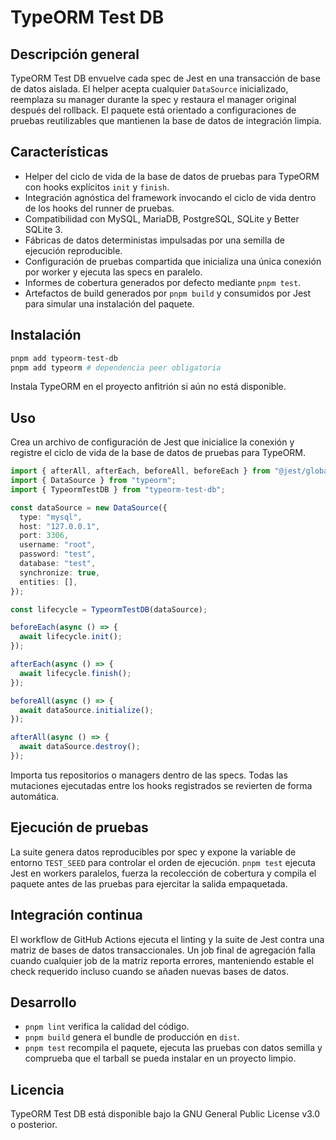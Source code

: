 # TypeORM Test DB

## Descripción general

TypeORM Test DB envuelve cada spec de Jest en una transacción de base de datos aislada. El helper acepta cualquier `DataSource` inicializado, reemplaza su manager durante la spec y restaura el manager original después del rollback. El paquete está orientado a configuraciones de pruebas reutilizables que mantienen la base de datos de integración limpia.

## Características

- Helper del ciclo de vida de la base de datos de pruebas para TypeORM con hooks explícitos `init` y `finish`.
- Integración agnóstica del framework invocando el ciclo de vida dentro de los hooks del runner de pruebas.
- Compatibilidad con MySQL, MariaDB, PostgreSQL, SQLite y Better SQLite 3.
- Fábricas de datos deterministas impulsadas por una semilla de ejecución reproducible.
- Configuración de pruebas compartida que inicializa una única conexión por worker y ejecuta las specs en paralelo.
- Informes de cobertura generados por defecto mediante `pnpm test`.
- Artefactos de build generados por `pnpm build` y consumidos por Jest para simular una instalación del paquete.

## Instalación

```bash
pnpm add typeorm-test-db
pnpm add typeorm # dependencia peer obligatoria
```

Instala TypeORM en el proyecto anfitrión si aún no está disponible.

## Uso

Crea un archivo de configuración de Jest que inicialice la conexión y registre el ciclo de vida de la base de datos de pruebas para TypeORM.

```typescript
import { afterAll, afterEach, beforeAll, beforeEach } from "@jest/globals";
import { DataSource } from "typeorm";
import { TypeormTestDB } from "typeorm-test-db";

const dataSource = new DataSource({
  type: "mysql",
  host: "127.0.0.1",
  port: 3306,
  username: "root",
  password: "test",
  database: "test",
  synchronize: true,
  entities: [],
});

const lifecycle = TypeormTestDB(dataSource);

beforeEach(async () => {
  await lifecycle.init();
});

afterEach(async () => {
  await lifecycle.finish();
});

beforeAll(async () => {
  await dataSource.initialize();
});

afterAll(async () => {
  await dataSource.destroy();
});
```

Importa tus repositorios o managers dentro de las specs. Todas las mutaciones ejecutadas entre los hooks registrados se revierten de forma automática.

## Ejecución de pruebas

La suite genera datos reproducibles por spec y expone la variable de entorno `TEST_SEED` para controlar el orden de ejecución. `pnpm test` ejecuta Jest en workers paralelos, fuerza la recolección de cobertura y compila el paquete antes de las pruebas para ejercitar la salida empaquetada.

## Integración continua

El workflow de GitHub Actions ejecuta el linting y la suite de Jest contra una matriz de bases de datos transaccionales. Un job final de agregación falla cuando cualquier job de la matriz reporta errores, manteniendo estable el check requerido incluso cuando se añaden nuevas bases de datos.

## Desarrollo

- `pnpm lint` verifica la calidad del código.
- `pnpm build` genera el bundle de producción en `dist`.
- `pnpm test` recompila el paquete, ejecuta las pruebas con datos semilla y comprueba que el tarball se pueda instalar en un proyecto limpio.

## Licencia

TypeORM Test DB está disponible bajo la GNU General Public License v3.0 o posterior.
